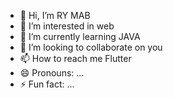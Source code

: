 - 👋 Hi, I’m RY MAB
- 👀 I’m interested in web
- 🌱 I’m currently learning  JAVA
- 💞️ I’m looking to collaborate on you 
- 📫 How to reach me  Flutter
- 😄 Pronouns: ...
- ⚡ Fun fact: ...








<!---
rymab1993/rymab1993 is a ✨ special ✨ repository because its `README.md` (this file) appears on your GitHub profile.
You can click the Preview link to take a look at your changes.
--->
